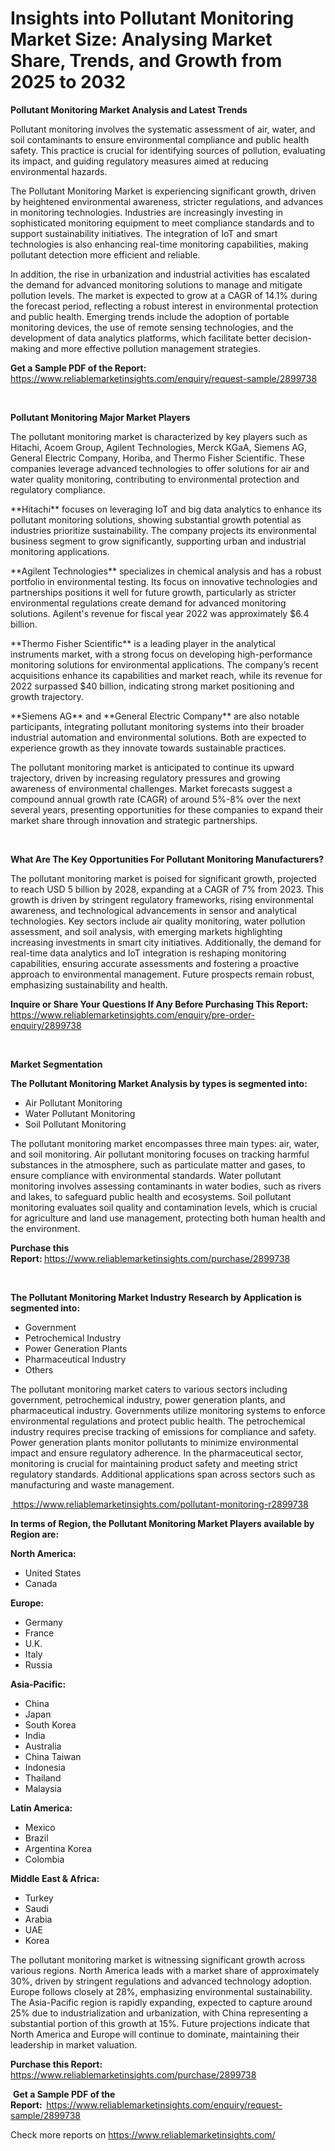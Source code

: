 <p><h1>Insights into Pollutant Monitoring Market Size: Analysing Market Share, Trends, and Growth from 2025 to 2032</h1></p><p><strong>Pollutant Monitoring Market Analysis and Latest Trends</strong></p>
<p><p>Pollutant monitoring involves the systematic assessment of air, water, and soil contaminants to ensure environmental compliance and public health safety. This practice is crucial for identifying sources of pollution, evaluating its impact, and guiding regulatory measures aimed at reducing environmental hazards. </p><p>The Pollutant Monitoring Market is experiencing significant growth, driven by heightened environmental awareness, stricter regulations, and advances in monitoring technologies. Industries are increasingly investing in sophisticated monitoring equipment to meet compliance standards and to support sustainability initiatives. The integration of IoT and smart technologies is also enhancing real-time monitoring capabilities, making pollutant detection more efficient and reliable.</p><p>In addition, the rise in urbanization and industrial activities has escalated the demand for advanced monitoring solutions to manage and mitigate pollution levels. The market is expected to grow at a CAGR of 14.1% during the forecast period, reflecting a robust interest in environmental protection and public health. Emerging trends include the adoption of portable monitoring devices, the use of remote sensing technologies, and the development of data analytics platforms, which facilitate better decision-making and more effective pollution management strategies.</p></p>
<p><strong>Get a Sample PDF of the Report:&nbsp;</strong> <a href="https://www.reliablemarketinsights.com/enquiry/request-sample/2899738?utm_campaign=3014&utm_medium=2&utm_source=Github&utm_content=ia&utm_term=16032025&utm_id=pollutant-monitoring">https://www.reliablemarketinsights.com/enquiry/request-sample/2899738</a></p>
<p>&nbsp;</p>
<p><strong>Pollutant Monitoring Major Market Players</strong></p>
<p><p>The pollutant monitoring market is characterized by key players such as Hitachi, Acoem Group, Agilent Technologies, Merck KGaA, Siemens AG, General Electric Company, Horiba, and Thermo Fisher Scientific. These companies leverage advanced technologies to offer solutions for air and water quality monitoring, contributing to environmental protection and regulatory compliance.</p><p>**Hitachi** focuses on leveraging IoT and big data analytics to enhance its pollutant monitoring solutions, showing substantial growth potential as industries prioritize sustainability. The company projects its environmental business segment to grow significantly, supporting urban and industrial monitoring applications.</p><p>**Agilent Technologies** specializes in chemical analysis and has a robust portfolio in environmental testing. Its focus on innovative technologies and partnerships positions it well for future growth, particularly as stricter environmental regulations create demand for advanced monitoring solutions. Agilent's revenue for fiscal year 2022 was approximately $6.4 billion.</p><p>**Thermo Fisher Scientific** is a leading player in the analytical instruments market, with a strong focus on developing high-performance monitoring solutions for environmental applications. The company’s recent acquisitions enhance its capabilities and market reach, while its revenue for 2022 surpassed $40 billion, indicating strong market positioning and growth trajectory.</p><p>**Siemens AG** and **General Electric Company** are also notable participants, integrating pollutant monitoring systems into their broader industrial automation and environmental solutions. Both are expected to experience growth as they innovate towards sustainable practices.</p><p>The pollutant monitoring market is anticipated to continue its upward trajectory, driven by increasing regulatory pressures and growing awareness of environmental challenges. Market forecasts suggest a compound annual growth rate (CAGR) of around 5%-8% over the next several years, presenting opportunities for these companies to expand their market share through innovation and strategic partnerships.</p></p>
<p>&nbsp;</p>
<p><strong>What Are The Key Opportunities For Pollutant Monitoring Manufacturers?</strong></p>
<p><p>The pollutant monitoring market is poised for significant growth, projected to reach USD 5 billion by 2028, expanding at a CAGR of 7% from 2023. This growth is driven by stringent regulatory frameworks, rising environmental awareness, and technological advancements in sensor and analytical technologies. Key sectors include air quality monitoring, water pollution assessment, and soil analysis, with emerging markets highlighting increasing investments in smart city initiatives. Additionally, the demand for real-time data analytics and IoT integration is reshaping monitoring capabilities, ensuring accurate assessments and fostering a proactive approach to environmental management. Future prospects remain robust, emphasizing sustainability and health.</p></p>
<p><strong>Inquire or Share Your Questions If Any Before Purchasing This Report:</strong> <a href="https://www.reliablemarketinsights.com/enquiry/pre-order-enquiry/2899738?utm_campaign=3014&utm_medium=2&utm_source=Github&utm_content=ia&utm_term=16032025&utm_id=pollutant-monitoring">https://www.reliablemarketinsights.com/enquiry/pre-order-enquiry/2899738</a></p>
<p>&nbsp;</p>
<p><strong>Market Segmentation</strong></p>
<p><strong>The Pollutant Monitoring Market Analysis by types is segmented into:</strong></p>
<p><ul><li>Air Pollutant Monitoring</li><li>Water Pollutant Monitoring</li><li>Soil Pollutant Monitoring</li></ul></p>
<p><p>The pollutant monitoring market encompasses three main types: air, water, and soil monitoring. Air pollutant monitoring focuses on tracking harmful substances in the atmosphere, such as particulate matter and gases, to ensure compliance with environmental standards. Water pollutant monitoring involves assessing contaminants in water bodies, such as rivers and lakes, to safeguard public health and ecosystems. Soil pollutant monitoring evaluates soil quality and contamination levels, which is crucial for agriculture and land use management, protecting both human health and the environment.</p></p>
<p><strong>Purchase this Report:&nbsp;</strong><a href="https://www.reliablemarketinsights.com/purchase/2899738?utm_campaign=3014&utm_medium=2&utm_source=Github&utm_content=ia&utm_term=16032025&utm_id=pollutant-monitoring">https://www.reliablemarketinsights.com/purchase/2899738</a></p>
<p>&nbsp;</p>
<p><strong>The Pollutant Monitoring Market Industry Research by Application is segmented into:</strong></p>
<p><ul><li>Government</li><li>Petrochemical Industry</li><li>Power Generation Plants</li><li>Pharmaceutical Industry</li><li>Others</li></ul></p>
<p><p>The pollutant monitoring market caters to various sectors including government, petrochemical industry, power generation plants, and pharmaceutical industry. Governments utilize monitoring systems to enforce environmental regulations and protect public health. The petrochemical industry requires precise tracking of emissions for compliance and safety. Power generation plants monitor pollutants to minimize environmental impact and ensure regulatory adherence. In the pharmaceutical sector, monitoring is crucial for maintaining product safety and meeting strict regulatory standards. Additional applications span across sectors such as manufacturing and waste management.</p></p>
<p><a href="https://www.reliablemarketinsights.com/pollutant-monitoring-r2899738?utm_campaign=3014&utm_medium=2&utm_source=Github&utm_content=ia&utm_term=16032025&utm_id=pollutant-monitoring">&nbsp;https://www.reliablemarketinsights.com/pollutant-monitoring-r2899738</a></p>
<p><strong>In terms of Region, the Pollutant Monitoring Market Players available by Region are:</strong></p>
<p>
    <p> <strong> North America: </strong>
        <ul>
            <li>United States</li>
            <li>Canada</li>
        </ul>
        </p> 
    <p> <strong> Europe: </strong>
        <ul>
            <li>Germany</li>
            <li>France</li>
            <li>U.K.</li>
            <li>Italy</li>
            <li>Russia</li>
        </ul>
        </p> 
    <p> <strong> Asia-Pacific: </strong>
        <ul>
            <li>China</li>
            <li>Japan</li>
            <li>South Korea</li>
            <li>India</li>
            <li>Australia</li>
            <li>China Taiwan</li>
            <li>Indonesia</li>
            <li>Thailand</li>
            <li>Malaysia</li>
        </ul>
        </p> 
    <p> <strong> Latin America: </strong>
        <ul>
            <li>Mexico</li>
            <li>Brazil</li>
            <li>Argentina Korea</li>
            <li>Colombia</li>
        </ul>
        </p> 
    <p> <strong> Middle East & Africa: </strong>
        <ul>
            <li>Turkey</li>
            <li>Saudi</li>
            <li>Arabia</li>
            <li>UAE</li>
            <li>Korea</li>
        </ul>
    </p>
    </p>
<p><p>The pollutant monitoring market is witnessing significant growth across various regions. North America leads with a market share of approximately 30%, driven by stringent regulations and advanced technology adoption. Europe follows closely at 28%, emphasizing environmental sustainability. The Asia-Pacific region is rapidly expanding, expected to capture around 25% due to industrialization and urbanization, with China representing a substantial portion of this growth at 15%. Future projections indicate that North America and Europe will continue to dominate, maintaining their leadership in market valuation.</p></p>
<p><strong>Purchase this Report: </strong><a href="https://www.reliablemarketinsights.com/purchase/2899738?utm_campaign=3014&utm_medium=2&utm_source=Github&utm_content=ia&utm_term=16032025&utm_id=pollutant-monitoring">https://www.reliablemarketinsights.com/purchase/2899738</a></p>
<p>&nbsp;<strong>Get a Sample PDF of the Report:&nbsp;&nbsp;</strong><a href="https://www.reliablemarketinsights.com/enquiry/request-sample/2899738?utm_campaign=3014&utm_medium=2&utm_source=Github&utm_content=ia&utm_term=16032025&utm_id=pollutant-monitoring">https://www.reliablemarketinsights.com/enquiry/request-sample/2899738</a></p>
<p><strong></strong></p>
<p>Check more reports on <a href="https://www.reliablemarketinsights.com/?utm_campaign=3014&utm_medium=2&utm_source=Github&utm_content=ia&utm_term=16032025&utm_id=pollutant-monitoring">https://www.reliablemarketinsights.com/</a></p>